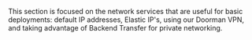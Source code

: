 <!-- <meta>
{
    "title":"Overview",
    "description":"Using Network Features on Packet",
    "tag":["Elastic IPs", "Doorman", "Backend Transfer"],
    "seo-title": "Network Cloud Services - Packet Developer Docs",
    "seo-description": "Using Network Features on Packet",
    "og-title": "Overview",
    "og-description": "Using Network Features on Packet"
}
</meta> -->

This section is focused on the network services that are useful for basic deployments: default IP addresses, Elastic IP's, using our Doorman VPN, and taking advantage of Backend Transfer for private networking.
